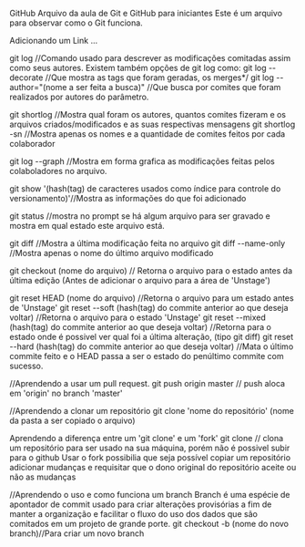GitHub
Arquivo da aula de Git e GitHub para iniciantes
Este é um arquivo para observar como o Git funciona.

Adicionando um Link ...

git log //Comando usado para descrever as modificações comitadas assim como seus autores.
Existem também opções de git log como:
git log --decorate //Que mostra as tags que foram geradas, os merges*/
git log --author="(nome a ser feita a busca)" //Que busca por comites que foram realizados por autores do parâmetro.

git shortlog //Mostra qual foram os autores, quantos comites fizeram e os arquivos criados/modificados e as suas respectivas mensagens
git shortlog -sn //Mostra apenas os nomes e a quantidade de comites feitos por cada colaborador

git log --graph //Mostra em forma grafica as modificações feitas pelos colaboladores no arquivo.

git show '(hash(tag) de caracteres usados como índice para controle do versionamento)'//Mostra as informações do que foi adicionado

git status //mostra no prompt se há algum arquivo para ser gravado e mostra em qual estado este arquivo está.

git diff //Mostra a última modificação feita no arquivo
git diff --name-only //Mostra apenas o nome do último arquivo modificado

git checkout (nome do arquivo) // Retorna o arquivo para o estado antes da última edição (Antes de adicionar o arquivo para a área de 'Unstage')

git reset HEAD (nome do arquivo) //Retorna o arquivo para um estado antes de 'Unstage'
git reset --soft (hash(tag) do commite anterior ao que deseja voltar) //Retorna o arquivo para o estado 'Unstage'
git reset --mixed (hash(tag) do commite anterior ao que deseja voltar) //Retorna para o estado onde é possivel ver qual foi a última alteração, (tipo git diff)
git reset --hard (hash(tag) do commite anterior ao que deseja voltar) //Mata o último commite feito e o HEAD passa a ser o estado do penúltimo commite com sucesso.

//Aprendendo a usar um pull request. 
git push origin master // push aloca em 'origin' no branch 'master'

//Aprendendo a clonar um repositório 
git clone 'nome do repositório' (nome da pasta a ser copiado o arquivo)

Aprendendo a diferença entre um 'git clone' e um 'fork'
git clone // clona um repositório para ser usado na sua máquina, porém não é possivel subir para o github
Usar o fork possibilia que seja possível copiar um repositório adicionar mudanças e requisitar que o dono original do repositório aceite ou não as mudanças

//Aprendendo o uso e como funciona um branch
Branch é uma espécie de apontador de commit usado para criar alterações provisórias a fim de manter a organização e facilitar o fluxo do uso dos dados que são comitados em um projeto de grande porte.
git checkout -b (nome do novo branch)//Para criar um novo branch 